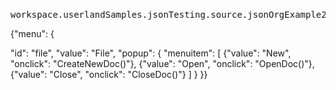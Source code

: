 ### 
<pre>
workspace.userlandSamples.jsonTesting.source.jsonOrgExample2
</pre>{"menu": {  "id": "file",  "value": "File",  "popup": {    "menuitem": [      {"value": "New", "onclick": "CreateNewDoc()"},      {"value": "Open", "onclick": "OpenDoc()"},      {"value": "Close", "onclick": "CloseDoc()"}    ]  }}}